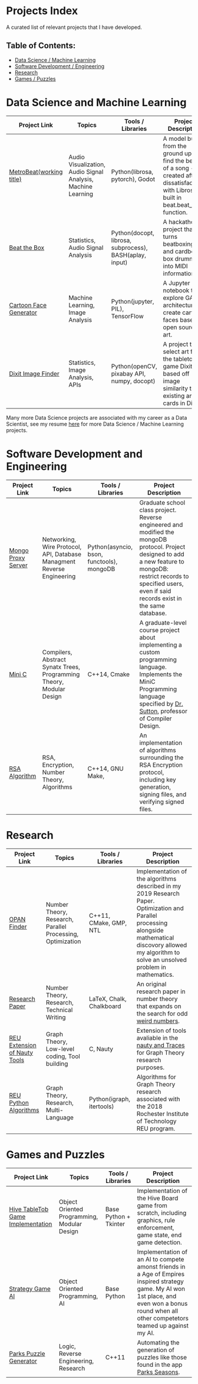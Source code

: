 # Projects Index

A curated list of relevant projects that I have developed.

## Table of Contents:
- [Data Science / Machine Learning](#data-science-and-machine-learning)
- [Software Development / Engineering](#software-development-and-engineering)
- [Research](#research)
- [Games / Puzzles](#games-and-puzzles)

# Data Science and Machine Learning


| Project Link | Topics | Tools / Libraries | Project Description | 
|---|---|---|---|
| [MetroBeat(working title)](https://github.com/liddyjacob/MetroBeat) | Audio Visualization, Audio Signal Analysis, Machine Learning | Python(librosa, pytorch), Godot | A model built from the ground up to find the beats of a song - created after dissatisfaction with Librosas built in beat.beat\_track function. |
| [Beat the Box](https://github.com/liddyjacob/BeatTheBox) | Statistics, Audio Signal Analysis | Python(docopt, librosa, subprocess), BASH(aplay, input) | A hackathon project that turns beatboxing and cardboard box drumming into MIDI information. |
| [Cartoon Face Generator](https://github.com/liddyjacob/cartoon-face-generator) | Machine Learning, Image Analysis | Python(jupyter, PIL), TensorFlow | A Jupyter notebook to explore GAN architecture to create cartoon faces based on open source art. |
| [Dixit Image Finder](https://github.com/liddyjacob/Dixit-Image-Finder) | Statistics, Image Analysis, APIs | Python(openCV, pixabay API, numpy, docopt) | A project to select art for the tabletop game Dixit based off image similarity to the existing art cards in Dixit. | 

Many more Data Science projects are associated with my career as a Data Scientist, see my resume [here](https://drive.google.com/file/d/1gE-WVyc6kOUrySHWRo8kiIqfeCQYTPBG/view) for more Data Science / Machine Learning projects.

# Software Development and Engineering

| Project Link | Topics | Tools / Libraries | Project Description | 
|---|---|---|---|
| [Mongo Proxy Server](https://github.com/liddyjacob/MongoProxy) | Networking, Wire Protocol, API, Database Managment Reverse Engineering | Python(asyncio, bson, functools), mongoDB |  Graduate school class project. Reverse engineered and modified the mongoDB protocol. Project designed to add a new feature to mongoDB: restrict records to specified users, even if said records exist in the same database. |
| [Mini C](https://github.com/liddyjacob/MiniC/tree/master) | Compilers, Abstract Synatx Trees, Programming Theory, Modular Design | C++14, Cmake | A graduate-level course project about implementing a custom programming language. Implements the MiniC Programming language specified by [Dr. Sutton](http://asutton.github.io/), professor of Compiler Design. |
| [RSA Algorithm](https://github.com/liddyjacob/RSA_Algorithm) | RSA, Encryption, Number Theory, Algorithms | C++14, GNU Make, | An implementation of algorithms surrounding the RSA Encryption protocol, including key generation, signing files, and verifying signed files. | 

# Research

| Project Link | Topics  | Tools / Libraries | Project Description | 
|---|---|---|---|
| [OPAN Finder](https://github.com/liddyjacob/OPAN_Finder_Final) | Number Theory, Research, Parallel Processing, Optimization | C++11, CMake, GMP, NTL | Implementation of the algorithms described in my 2019 Research Paper. Optimization and Parallel processing alongside mathematical discovory allowed my algorithm to solve an unsolved problem in mathematics. |
| [Research Paper](https://github.com/liddyjacob/paper) | Number Theory, Research, Technical Writing | LaTeX, Chalk, Chalkboard | An original research paper in number theory that expands on the search for odd [weird numbers](https://en.wikipedia.org/wiki/Weird_number). |
| [REU Extension of Nauty Tools](https://github.com/liddyjacob/REU_Extend_C/tree/master) | Graph Theory, Low-level coding, Tool building | C, Nauty | Extension of tools avaliable in the [nauty and Traces](https://pallini.di.uniroma1.it/) for Graph Theory research purposes. | 
| [REU Python Algorithms](https://github.com/liddyjacob/REU-Critical-Graphs) | Graph Theory, Research, Multi-Language | Python(igraph, itertools) | Algorithms for Graph Theory research associated with the 2018 Rochester Institute of Technology REU program. | 

# Games and Puzzles
| Project Link | Topics  | Tools / Libraries | Project Description | 
|---|---|---|---|
| [Hive TableTob Game Implementation](https://github.com/liddyjacob/Hive_python) | Object Oriented Programming, Modular Design | Base Python + Tkinter | Implementation of the Hive Board game from scratch, including graphics, rule enforcement, game state, end game detection.
| [Strategy Game AI](https://github.com/liddyjacob/cpypastas) | Object Oriented Programming, AI | Base Python | Implementation of an AI to compete amonst friends in a Age of Empires inspired strategy game. My AI won 1st place, and even won a bonus round when all other competetors teamed up against my AI. |
| [Parks Puzzle Generator](https://github.com/liddyjacob/Parks) | Logic, Reverse Engineering, Research | C++11 | Automating the generation of puzzles like those found in the app [Parks Seasons](https://play.google.com/store/apps/details?id=com.andreasabbatini.parksseasons&hl=en_US&pli=1). |
